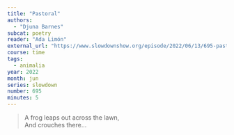 ```yaml
---
title: "Pastoral"
authors:
  - "Djuna Barnes"
subcat: poetry
reader: "Ada Limón"
external_url: "https://www.slowdownshow.org/episode/2022/06/13/695-pastoral"
course: time
tags:
  - animalia
year: 2022
month: jun
series: slowdown
number: 695
minutes: 5
---
```


> A frog leaps out across the lawn,  
And crouches there...
